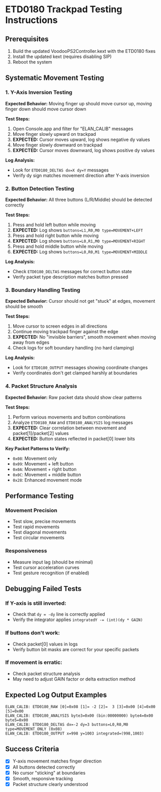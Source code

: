 # ETD0180 Trackpad Testing Instructions

## Prerequisites
1. Build the updated VoodooPS2Controller.kext with the ETD0180 fixes
2. Install the updated kext (requires disabling SIP)
3. Reboot the system

## Systematic Movement Testing

### 1. Y-Axis Inversion Testing
**Expected Behavior:** Moving finger up should move cursor up, moving finger down should move cursor down

**Test Steps:**
1. Open Console.app and filter for "ELAN_CALIB" messages
2. Move finger slowly upward on trackpad
3. **EXPECTED:** Cursor moves upward, log shows negative dy values
4. Move finger slowly downward on trackpad  
5. **EXPECTED:** Cursor moves downward, log shows positive dy values

**Log Analysis:**
- Look for `ETD0180_DELTAS dx=X dy=Y` messages
- Verify dy sign matches movement direction after Y-axis inversion

### 2. Button Detection Testing
**Expected Behavior:** All three buttons (L/R/Middle) should be detected correctly

**Test Steps:**
1. Press and hold left button while moving
2. **EXPECTED:** Log shows `buttons=L1,R0,M0 type=MOVEMENT+LEFT`
3. Press and hold right button while moving
4. **EXPECTED:** Log shows `buttons=L0,R1,M0 type=MOVEMENT+RIGHT`
5. Press and hold middle button while moving
6. **EXPECTED:** Log shows `buttons=L0,R0,M1 type=MOVEMENT+MIDDLE`

**Log Analysis:**
- Check `ETD0180_DELTAS` messages for correct button state
- Verify packet type description matches button pressed

### 3. Boundary Handling Testing
**Expected Behavior:** Cursor should not get "stuck" at edges, movement should be smooth

**Test Steps:**
1. Move cursor to screen edges in all directions
2. Continue moving trackpad finger against the edge
3. **EXPECTED:** No "invisible barriers", smooth movement when moving away from edges
4. Check logs for soft boundary handling (no hard clamping)

**Log Analysis:**
- Look for `ETD0180_OUTPUT` messages showing coordinate changes
- Verify coordinates don't get clamped harshly at boundaries

### 4. Packet Structure Analysis
**Expected Behavior:** Raw packet data should show clear patterns

**Test Steps:**
1. Perform various movements and button combinations
2. Analyze `ETD0180_RAW` and `ETD0180_ANALYSIS` log messages
3. **EXPECTED:** Clear correlation between movement and packet[1]/packet[2] values
4. **EXPECTED:** Button states reflected in packet[0] lower bits

**Key Packet Patterns to Verify:**
- `0x08`: Movement only
- `0x09`: Movement + left button
- `0x0A`: Movement + right button
- `0x0C`: Movement + middle button
- `0x28`: Enhanced movement mode

## Performance Testing

### Movement Precision
- Test slow, precise movements
- Test rapid movements  
- Test diagonal movements
- Test circular movements

### Responsiveness
- Measure input lag (should be minimal)
- Test cursor acceleration curves
- Test gesture recognition (if enabled)

## Debugging Failed Tests

### If Y-axis is still inverted:
- Check that `dy = -dy` line is correctly applied
- Verify the integrator applies `integratedY -= (int)(dy * GAIN)`

### If buttons don't work:
- Check packet[0] values in logs
- Verify button bit masks are correct for your specific packets

### If movement is erratic:
- Check packet structure analysis
- May need to adjust GAIN factor or delta extraction method

## Expected Log Output Examples

```
ELAN_CALIB: ETD0180_RAW [0]=0x08 [1]= -2 [2]=  3 [3]=0x00 [4]=0x00 [5]=0x00
ELAN_CALIB: ETD0180_ANALYSIS byte3=0x00 (bin:00000000) byte4=0x00 byte5=0x00  
ELAN_CALIB: ETD0180_DELTAS dx=-2 dy=3 buttons=L0,R0,M0 type=MOVEMENT_ONLY (0x08)
ELAN_CALIB: ETD0180_OUTPUT x=998 y=1003 integrated=(998,1003)
```

## Success Criteria
- [x] Y-axis movement matches finger direction  
- [x] All buttons detected correctly
- [x] No cursor "sticking" at boundaries
- [x] Smooth, responsive tracking
- [x] Packet structure clearly understood